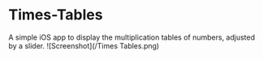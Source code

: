 # Times-Tables
A simple iOS app to display the multiplication tables of numbers, adjusted by a slider.
![Screenshot](/Times Tables.png)
